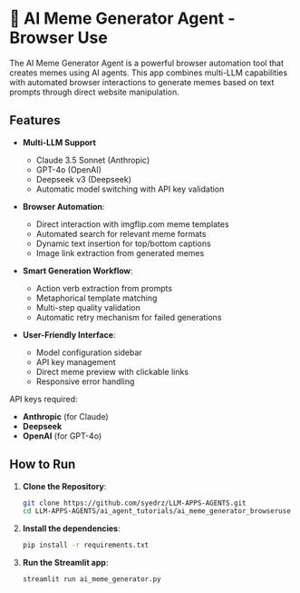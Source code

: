 # 🥸 AI Meme Generator Agent - Browser Use

The AI Meme Generator Agent is a powerful browser automation tool that creates memes using AI agents. This app combines multi-LLM capabilities with automated browser interactions to generate memes based on text prompts through direct website manipulation.

## Features

- **Multi-LLM Support**
  - Claude 3.5 Sonnet (Anthropic)
  - GPT-4o (OpenAI)
  - Deepseek v3 (Deepseek)
  - Automatic model switching with API key validation

- **Browser Automation**:
  - Direct interaction with imgflip.com meme templates
  - Automated search for relevant meme formats
  - Dynamic text insertion for top/bottom captions
  - Image link extraction from generated memes

- **Smart Generation Workflow**:
  - Action verb extraction from prompts
  - Metaphorical template matching
  - Multi-step quality validation
  - Automatic retry mechanism for failed generations

- **User-Friendly Interface**:
  - Model configuration sidebar
  - API key management
  - Direct meme preview with clickable links
  - Responsive error handling


API keys required:
- **Anthropic** (for Claude)
- **Deepseek** 
- **OpenAI** (for GPT-4o)

## How to Run

1. **Clone the Repository**:
   ```bash
   git clone https://github.com/syedrz/LLM-APPS-AGENTS.git
   cd LLM-APPS-AGENTS/ai_agent_tutorials/ai_meme_generator_browseruse
   ```
2. **Install the dependencies**:
    ```bash
    pip install -r requirements.txt
    ```
3. **Run the Streamlit app**:
    ```bash
    streamlit run ai_meme_generator.py
    ```